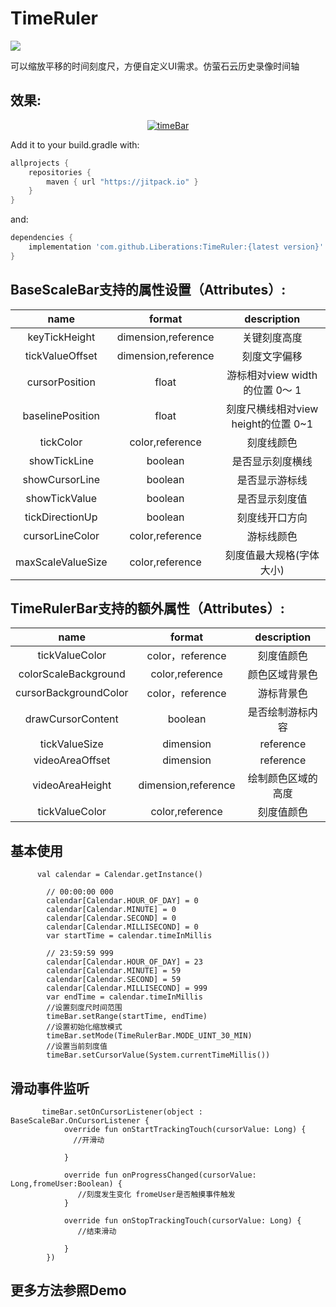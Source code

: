 # TimeRuler

[![](https://jitpack.io/v/Liberations/TimeRuler.svg)](https://jitpack.io/#Liberations/TimeRuler)

可以缩放平移的时间刻度尺，方便自定义UI需求。仿萤石云历史录像时间轴

## 效果:
<a href="https://gitee.com/FIUI/time-rule-view-demo/raw/master/pic/pic1.jpg" target="_blank"><p align="center"><img src="https://gitee.com/FIUI/time-rule-view-demo/raw/master/pic/pic1.jpg" alt="timeBar"></p></a>

Add it to your build.gradle with:
```gradle
allprojects {
    repositories {
        maven { url "https://jitpack.io" }
    }
}
```
and:

```gradle
dependencies {
    implementation 'com.github.Liberations:TimeRuler:{latest version}'
}
```

## BaseScaleBar支持的属性设置（Attributes）:
|name|format|description|
|:---:|:---:|:---:|
|keyTickHeight|dimension,reference|关键刻度高度|
|tickValueOffset|dimension,reference|刻度文字偏移|
|cursorPosition|float|游标相对view width的位置  0～ 1|
|baselinePosition|float|刻度尺横线相对view height的位置 0~1|
|tickColor|color,reference|刻度线颜色|
|showTickLine|boolean|是否显示刻度横线|
|showCursorLine|boolean|是否显示游标线|
|showTickValue|boolean|是否显示刻度值|
|tickDirectionUp|boolean|刻度线开口方向|
|cursorLineColor|color,reference|游标线颜色|
|maxScaleValueSize|color,reference|刻度值最大规格(字体大小)|


 ## TimeRulerBar支持的额外属性（Attributes）:
|name|format|description|
|:---:|:---:|:---:|
|tickValueColor|color，reference|刻度值颜色|
|colorScaleBackground|color,reference|颜色区域背景色|
|cursorBackgroundColor|color，reference|游标背景色|
|drawCursorContent|boolean|是否绘制游标内容|
|tickValueSize|dimension|reference|刻度值文字大小|
|videoAreaOffset|dimension|reference|绘制颜色区域相对于顶部的偏移量|
|videoAreaHeight|dimension,reference|绘制颜色区域的高度|
|tickValueColor|color,reference|刻度值颜色|

## 基本使用

```
      val calendar = Calendar.getInstance()

        // 00:00:00 000
        calendar[Calendar.HOUR_OF_DAY] = 0
        calendar[Calendar.MINUTE] = 0
        calendar[Calendar.SECOND] = 0
        calendar[Calendar.MILLISECOND] = 0
        var startTime = calendar.timeInMillis

        // 23:59:59 999
        calendar[Calendar.HOUR_OF_DAY] = 23
        calendar[Calendar.MINUTE] = 59
        calendar[Calendar.SECOND] = 59
        calendar[Calendar.MILLISECOND] = 999
        var endTime = calendar.timeInMillis
        //设置刻度尺时间范围
        timeBar.setRange(startTime, endTime)
        //设置初始化缩放模式
        timeBar.setMode(TimeRulerBar.MODE_UINT_30_MIN)
        //设置当前刻度值
        timeBar.setCursorValue(System.currentTimeMillis())
```

## 滑动事件监听

```
       timeBar.setOnCursorListener(object : BaseScaleBar.OnCursorListener {
            override fun onStartTrackingTouch(cursorValue: Long) {
              //开滑动

            }

            override fun onProgressChanged(cursorValue: Long,fromeUser:Boolean) {
               //刻度发生变化 fromeUser是否触摸事件触发
            }

            override fun onStopTrackingTouch(cursorValue: Long) {
               //结束滑动

            }
        })
```
## 更多方法参照Demo